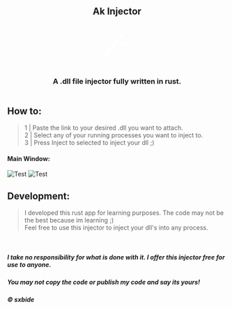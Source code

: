 <div style="display: flex; flex-direction: column; align-items: center; justify-content: center; text-align: center;">
  <h2>Ak Injector</h2>
<svg width="80px" height="80px" viewBox="0 0 512 512" xmlns="http://www.w3.org/2000/svg"><path fill="white" d="M293.558 241.704l-30.06 30.06a167.363 167.363 0 0 0 123.006 23.162l-8.044-40.39a126.157 126.157 0 0 1-84.902-12.832zm-139.303 75.694a3.761 3.761 0 0 0 1.13 2.792l18.666 18.666a4.783 4.783 0 0 0 5.07 1.197c4.703-1.845 8.975 3.075 10.728 11.51l6.375 30.459a9.555 9.555 0 0 0 11.31 7.404l4.23-.905a15.385 15.385 0 0 0 11.918-18.217l-6.757-32.287a10.26 10.26 0 0 1 2.743-9.391l27.217-27.218a12.376 12.376 0 0 0 0-17.502l-11.061-11.062 50.894-50.894-32.278-32.279-33.151 33.152 3.964 3.964-70.64 70.64s-.117 14.91-.358 19.97zm57.834-2.003a9.673 9.673 0 0 1 0-13.68l10.712-10.712a9.673 9.673 0 0 1 13.68 0l1.603 1.604a9.673 9.673 0 0 1 0 13.68l-10.745 10.745a9.673 9.673 0 0 1-13.646-.033l-1.604-1.604zm-100.56 161.21a9.908 9.908 0 0 1-1.952 2.784l-5.145 5.145a5.007 5.007 0 0 1-7.08 0l-42.717-42.717a7.91 7.91 0 0 1-.258-10.912l63.37-69.702.365-.365a10.907 10.907 0 0 1 4.504-2.71l3.59-1.113a11.095 11.095 0 0 0 5.926-4.397l11.71-17.377 23.353 23.353zM384.012 93.991a4.701 4.701 0 0 0-6.648 0l-15.707 15.707-4.38-4.38 20.926-20.926 8.85 2.468a15.126 15.126 0 0 0 14.769-3.914l26.345-26.345-9.109-20.012a6.793 6.793 0 0 1 1.38-7.612l.764-.765c2.718-2.718 7.455-3.05 10.173-.332l15.316 15.316 6.582-6.582 6.408 6.408-6.59 6.59 2.991 2.992-75.76 75.76-12.017-12.017 15.707-15.708a4.701 4.701 0 0 0 0-6.648zm-40.207 24.45l18.575 18.574a7.193 7.193 0 0 1 .423 9.715l-51.875 61.748a7.193 7.193 0 0 1-10.596.458l-23.527-23.528a7.193 7.193 0 0 1 0-10.172l56.811-56.812a7.193 7.193 0 0 1 10.173 0z"/></svg>
<br/>
<h3>A .dll file injector fully written in rust.</h3>
</div>

## How to:

> 1 | Paste the link to your desired .dll you want to attach.<br/>
> 2 | Select any of your running processes you want to inject to. <br/>
> 3 | Press Inject to selected to inject your dll ;)

#### Main Window:

![Test](https://i.imgur.com/QvBNEac.png)
![Test](https://i.imgur.com/otSNkrL.png)

## Development:

> I developed this rust app for learning purposes. The code may not be the best because im learning ;) <br/>
> Feel free to use this injector to inject your dll's into any process.

<br/>

##### I take no responsibility for what is done with it. I offer this injector free for use to anyone.
##### You may not copy the code or publish my code and say its yours!
##### © sxbide

